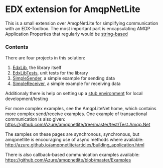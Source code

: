 # EDX extension for AmqpNetLite

This is a small extension over AmqpNetLite for simplifying communication with an EDX-Toolbox. The most important part is encapsulating AMQP Application Properties that regularly would be [string-based](EdxLib/Constants.cs)

### Contents
There are four projects in this solution: 
1. [EdxLib](EdxLib), the library itself
1. [EdxLibTests](EdxLibTests), unit tests for the library
1. [SimpleSender](SimpleSender), a simple example for sending data 
1. [SimpleReceiver](SimpleReceiver), a simple example for receiving data

Additionaly there is help on setting up a [stub environment](SETUP.md) for local development/testing

For more complex examples, see the AmqpLiteNet home, which contains more complex send/receive examples. One example of transactional communication is also given:
https://github.com/Azure/amqpnetlite/tree/master/test/Test.Amqp.Net

The samples on these pages are synchronous, synchronous, but amqpnetlite is encouraging use of async methods where available:
http://azure.github.io/amqpnetlite/articles/building_application.html

There is also callback-based communication examples available: 
https://github.com/Azure/amqpnetlite/blob/master/Examples
